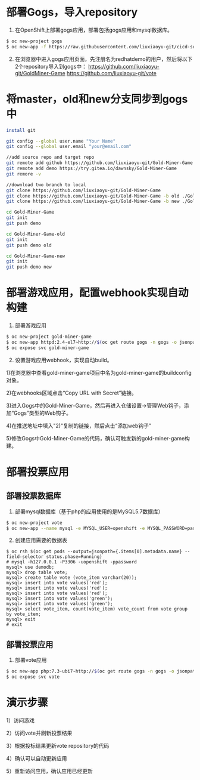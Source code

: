 # 部署Gogs，导入repository

 1. 在OpenShift上部署gogs应用，部署包括gogs应用和mysql数据库。
```bash
$ oc new-project gogs
$ oc new-app -f https://raw.githubusercontent.com/liuxiaoyu-git/cicd-software-templates/master/gogs-persistent-template.yaml
```
 2. 在浏览器中进入gogs应用页面，先注册名为redhatdemo的用户，然后将以下2个repository导入到gogs中：
https://github.com/liuxiaoyu-git/GoldMiner-Game
https://github.com/liuxiaoyu-git/vote

# 将master，old和new分支同步到gogs中
```bash
install git

git config --global user.name "Your Name"
git config --global user.email "your@email.com"

//add source repo and target repo
git remote add github https://github.com/liuxiaoyu-git/Gold-Miner-Game
git remote add demo https://try.gitea.io/dawnsky/Gold-Miner-Game
git remore -v

//download two branch to local
git clone https://github.com/liuxiaoyu-git/Gold-Miner-Game
git clone https://github.com/liuxiaoyu-git/Gold-Miner-Game -b old ./Gold-Miner-Game-old
git clone https://github.com/liuxiaoyu-git/Gold-Miner-Game -b new ./Gold-Miner-Game-new

cd Gold-Miner-Game
git init
git push demo

cd Gold-Miner-Game-old
git init
git push demo old

cd Gold-Miner-Game-new
git init
git push demo new
```

# 部署游戏应用，配置webhook实现自动构建
 1. 部署游戏应用
```bash
$ oc new-project gold-miner-game
$ oc new-app httpd:2.4-el7~http://$(oc get route gogs -n gogs -o jsonpath='{.spec.host}')/redhatdemo/Gold-Miner-Game
$ oc expose svc gold-miner-game
```
 2. 设置游戏应用webhook，实现自动build。

1)在浏览器中查看gold-miner-game项目中名为gold-miner-game的buildconfig对象。

2)在webhooks区域点击“Copy URL with Secret”链接。

3)进入Gogs中的Gold-Miner-Game，然后再进入仓储设置->管理Web钩子，添加“Gogs”类型的Web钩子。

4)在推送地址中填入"2)"复制的链接，然后点击“添加web钩子”

5)修改Gogs中Gold-Miner-Game的代码，确认可触发新的gold-miner-game构建。

# 部署投票应用
## 部署投票数据库
 1. 部署mysql数据库（基于php的应用使用的是MySQL5.7数据库）
```bash
$ oc new-project vote
$ oc new-app --name mysql -e MYSQL_USER=openshift -e MYSQL_PASSWORD=password -e MYSQL_DATABASE=demodb -e MYSQL_ROOT_PASSWORD=password centos/mysql-57-centos7
```
 2. 创建应用需要的数据表
```
$ oc rsh $(oc get pods --output=jsonpath={.items[0].metadata.name} --field-selector status.phase=Running)
# mysql -h127.0.0.1 -P3306 -uopenshift -ppassword
mysql> use demodb;
mysql> drop table vote;
mysql> create table vote (vote_item varchar(20));
mysql> insert into vote values('red');
mysql> insert into vote values('red');
mysql> insert into vote values('red');
mysql> insert into vote values('green');
mysql> insert into vote values('green');
mysql> select vote_item, count(vote_item) vote_count from vote group by vote_item;
mysql> exit
# exit
```

## 部署投票应用

 1. 部署vote应用
```bash
$ oc new-app php:7.3-ubi7~http://$(oc get route gogs -n gogs -o jsonpath='{.spec.host}')/redhatdemo/vote --name=vote --env MYSQL_SERVICE_HOST=mysql.vote.svc MYSQL_SERVICE_PORT=3306 DATABASE_NAME=demodb DATABASE_USER=openshift DATABASE_PASSWORD=password
$ oc expose svc vote
```

# 演示步骤
1）访问游戏

2）访问vote并刷新投票结果

3）根据投标结果更新vote repository的代码

4）确认可以自动更新应用

5）重新访问应用，确认应用已经更新
